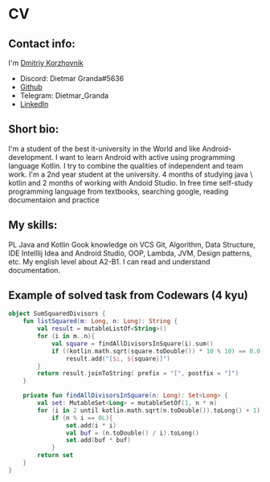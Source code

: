 # CV
## Contact info:
I'm [Dmitriy Korzhovnik](https://vk.com/dietmargrandarisingcosmosalexman)
- Discord: Dietmar Granda#5636
- [Github](https://github.com/8DietmarBarbarossa8)
- Telegram: Dietmar_Granda
- [LinkedIn](https://www.linkedin.com/in/%D0%B4%D0%BC%D0%B8%D1%82%D1%80%D0%B8%D0%B9-%D0%BA%D0%BE%D1%80%D0%B6%D0%BE%D0%B2%D0%BD%D0%B8%D0%BA-43a256210/)

## Short bio:
I'm a student of the best it-university in the World and like Android-development. 
I want to learn Android with active using programming language Kotlin. I try to combine the qualities of independent and team work.
I'm a 2nd year student at the university. 4 months of studying java \ kotlin and 2 months of working with Andoid Studio.
In free time self-study programming language from textbooks, searching google, reading documentaion and practice

## My skills:
PL Java and Kotlin
Gook knowledge on VCS Git, Algorithm, Data Structure, 
IDE Intelllij Idea and Android Studio, OOP, Lambda, JVM, Design patterns, etc.
My english level about A2-B1. I can read and understand documentation.

## Example of solved task from Codewars (4 kyu)
```kotlin
object SumSquaredDivisors {
    fun listSquared(m: Long, n: Long): String {
        val result = mutableListOf<String>()
        for (i in m..n){
            val square = findAllDivisorsInSquare(i).sum()
            if ((kotlin.math.sqrt(square.toDouble()) * 10 % 10) == 0.0)
                result.add("[$i, ${square}]")
        }
        return result.joinToString( prefix = "[", postfix = "]")
    }

    private fun findAllDivisorsInSquare(n: Long): Set<Long> {
        val set: MutableSet<Long> = mutableSetOf(1, n * n)
        for (i in 2 until kotlin.math.sqrt(n.toDouble()).toLong() + 1)
            if (n % i == 0L){
                set.add(i * i)
                val buf = (n.toDouble() / i).toLong()
                set.add(buf * buf)
            }
        return set
    }
}
```




